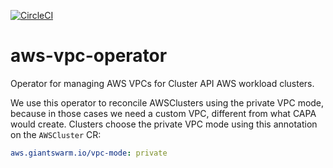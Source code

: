 [![CircleCI](https://dl.circleci.com/status-badge/img/gh/giantswarm/aws-vpc-operator/tree/main.svg?style=svg)](https://dl.circleci.com/status-badge/redirect/gh/giantswarm/aws-vpc-operator/tree/main)

# aws-vpc-operator

Operator for managing AWS VPCs for Cluster API AWS workload clusters.

We use this operator to reconcile AWSClusters using the private VPC mode, because in those cases we need a custom VPC, different from what CAPA would create.
Clusters choose the private VPC mode using this annotation on the `AWSCluster` CR:

```yaml
aws.giantswarm.io/vpc-mode: private
```
